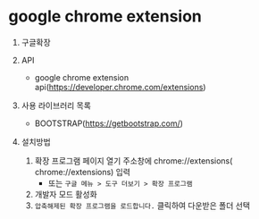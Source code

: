 # google chrome extension

1. 구글확장

2. API
    * google chrome extension api(https://developer.chrome.com/extensions)

3. 사용 라이브러리 목록
    * BOOTSTRAP(https://getbootstrap.com/)

4. 설치방법
    1. 확장 프로그램 페이지 열기 주소창에  chrome://extensions( chrome://extensions) 입력
        * 또는 ```구글 메뉴 > 도구 더보기 > 확장 프로그램```
    2. 개발자 모드 활성화
    3. ```압축해제된 확장 프로그램을 로드합니다.``` 클릭하여 다운받은 폴더 선택